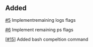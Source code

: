 ## Added

[#5](https://github.com/MitchellBerend/docker-manager/issues/5)
Implementremaining logs flags

[#6](https://github.com/MitchellBerend/docker-manager/issues/6)
Implement remaining ps flags

[[#15](https://github.com/MitchellBerend/docker-manager/pull/15)] Added bash
compeltion command
